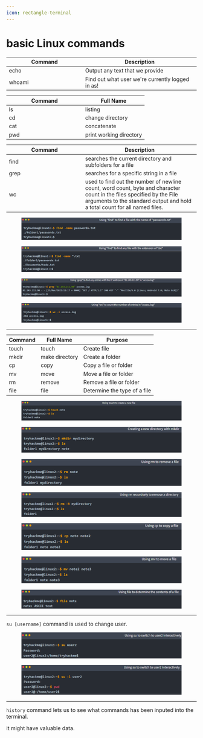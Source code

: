 ```yaml
---
icon: rectangle-terminal
---
```


# basic Linux commands

<table><thead><tr><th width="188">Command</th><th>Description</th></tr></thead><tbody><tr><td>echo</td><td>Output any text that we provide<br></td></tr><tr><td>whoami</td><td>Find out what user we're currently logged in as!</td></tr></tbody></table>

<table><thead><tr><th width="188">Command</th><th>Full Name</th></tr></thead><tbody><tr><td>ls</td><td>listing</td></tr><tr><td>cd</td><td>change directory</td></tr><tr><td>cat</td><td>concatenate</td></tr><tr><td>pwd</td><td>print working directory</td></tr></tbody></table>

<table><thead><tr><th width="188">Command</th><th>Description</th></tr></thead><tbody><tr><td>find</td><td>searches the current directory and subfolders for a file</td></tr><tr><td>grep</td><td>searches for a specific string in a file</td></tr><tr><td>wc</td><td>used to find out the number of newline count, word count, byte and character count in the files specified by the File arguments to the standard output and hold a total count for all named files.</td></tr></tbody></table>

<figure><img src="../.gitbook/assets/image (10).png" alt=""><figcaption></figcaption></figure>

<figure><img src="../.gitbook/assets/image (12).png" alt=""><figcaption></figcaption></figure>

<figure><img src="../.gitbook/assets/image (13).png" alt=""><figcaption></figcaption></figure>

<figure><img src="../.gitbook/assets/image (14).png" alt=""><figcaption></figcaption></figure>

***

| Command | Full Name      | Purpose                      |
| ------- | -------------- | ---------------------------- |
| touch   | touch          | Create file                  |
| mkdir   | make directory | Create a folder              |
| cp      | copy           | Copy a file or folder        |
| mv      | move           | Move a file or folder        |
| rm      | remove         | Remove a file or folder      |
| file    | file           | Determine the type of a file |

<figure><img src="../.gitbook/assets/image (15).png" alt=""><figcaption></figcaption></figure>

<figure><img src="../.gitbook/assets/image (16).png" alt=""><figcaption></figcaption></figure>

<figure><img src="../.gitbook/assets/image (17).png" alt=""><figcaption></figcaption></figure>

<figure><img src="../.gitbook/assets/image (18).png" alt=""><figcaption></figcaption></figure>

<figure><img src="../.gitbook/assets/image (19).png" alt=""><figcaption></figcaption></figure>

<figure><img src="../.gitbook/assets/image (20).png" alt=""><figcaption></figcaption></figure>

<figure><img src="../.gitbook/assets/image (21).png" alt=""><figcaption></figcaption></figure>

***

`su [username]` command is used to change user.

<figure><img src="../.gitbook/assets/image (22).png" alt=""><figcaption></figcaption></figure>

<figure><img src="../.gitbook/assets/image (23).png" alt=""><figcaption></figcaption></figure>

***

`history` command lets us to see what commands has been inputed into the terminal.

it might have valuable data.
